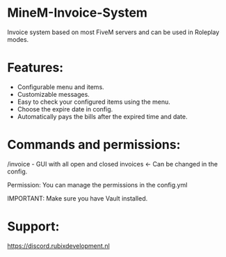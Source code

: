 # MineM-Invoice-System
Invoice system based on most FiveM servers and can be used in Roleplay modes.

# Features:
- Configurable menu and items.
- Customizable messages.
- Easy to check your configured items using the menu.
- Choose the expire date in config.
- Automatically pays the bills after the expired time and date.

# Commands and permissions:
/invoice - GUI with all open and closed invoices <- Can be changed in the config.

Permission:
You can manage the permissions in the config.yml

IMPORTANT:
Make sure you have Vault installed.

# Support:
https://discord.rubixdevelopment.nl
